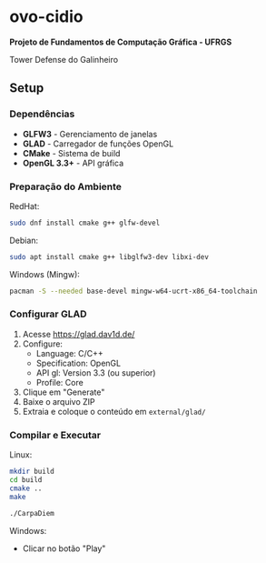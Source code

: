 # ovo-cidio

**Projeto de Fundamentos de Computação Gráfica - UFRGS**

Tower Defense do Galinheiro

## Setup

### Dependências

- **GLFW3** - Gerenciamento de janelas
- **GLAD** - Carregador de funções OpenGL
- **CMake** - Sistema de build
- **OpenGL 3.3+** - API gráfica

### Preparação do Ambiente

RedHat:
```bash
sudo dnf install cmake g++ glfw-devel
```

Debian:
```bash
sudo apt install cmake g++ libglfw3-dev libxi-dev
```

Windows (Mingw):
```bash
pacman -S --needed base-devel mingw-w64-ucrt-x86_64-toolchain
```

### Configurar GLAD
1. Acesse https://glad.dav1d.de/
2. Configure:
   - Language: C/C++
   - Specification: OpenGL
   - API gl: Version 3.3 (ou superior)
   - Profile: Core
3. Clique em "Generate"
4. Baixe o arquivo ZIP
5. Extraia e coloque o conteúdo em `external/glad/`

### Compilar e Executar

Linux:
```bash
mkdir build
cd build
cmake ..
make
```

```bash
./CarpaDiem
```

Windows:
- Clicar no botão "Play"
